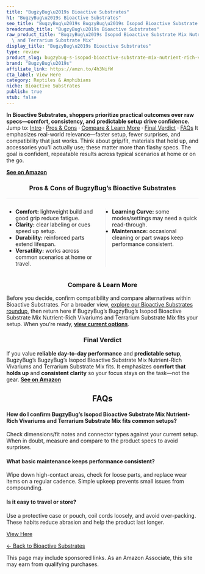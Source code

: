```yaml
---
title: "BugzyBug\u2019s Bioactive Substrates"
h1: "BugzyBug\u2019s Bioactive Substrates"
seo_title: "BugzyBug\u2019s BugzyBug\u2019s Isopod Bioactive Substrate Mix\u2026"
breadcrumb_title: "BugzyBug\u2019s Bioactive Substrates"
raw_product_title: "BugzyBug\u2019s Isopod Bioactive Substrate Mix Nutrient-Rich Vivariums\
  \ and Terrarium Substrate Mix"
display_title: "BugzyBug\u2019s Bioactive Substrates"
type: review
product_slug: bugzybug-s-isopod-bioactive-substrate-mix-nutrient-rich-vivariums-and-t-5122c7a6
brand: "BugzyBug\u2019s"
affiliate_link: https://amzn.to/4h3NifW
cta_label: View Here
category: Reptiles & Amphibians
niche: Bioactive Substrates
publish: true
stub: false
---
```


<div id="intro" class="full-width"><p><strong>In Bioactive Substrates, shoppers prioritize practical outcomes over raw specs&mdash;comfort, consistency, and predictable setup drive confidence.</strong> Jump to: <a href="#intro">Intro</a> · <a href="#pros-cons">Pros &amp; Cons</a> · <a href="#compare-more">Compare &amp; Learn More</a> · <a href="#verdict">Final Verdict</a> · <a href="#faqs">FAQs</a> It emphasizes real-world relevance&mdash;faster setup, fewer surprises, and compatibility that just works. Think about grip/fit, materials that hold up, and accessories you’ll actually use; these matter more than flashy specs. The goal is confident, repeatable results across typical scenarios at home or on the go.</p><p><a href="https://amzn.to/4h3NifW" rel="nofollow sponsored noopener" target="_blank"><strong>See on Amazon</strong></a></p></div>
<h3 id="pros-cons" style="text-align:center;">Pros &amp; Cons of BugzyBug’s Bioactive Substrates</h3>
<div class="pc-grid" style="display:grid;grid-template-columns:1fr 1fr;gap:16px;border-top:1px solid #e5e7eb;padding-top:12px;">
  <ul>
    <li><strong>Comfort:</strong> lightweight build and good grip reduce fatigue.</li>
    <li><strong>Clarity:</strong> clear labeling or cues speed up setup.</li>
    <li><strong>Durability:</strong> reinforced parts extend lifespan.</li>
    <li><strong>Versatility:</strong> works across common scenarios at home or travel.</li>
  </ul>
  <ul style="border-left:1px solid #e5e7eb;padding-left:16px;">
    <li><strong>Learning Curve:</strong> some modes/settings may need a quick read-through.</li>
    <li><strong>Maintenance:</strong> occasional cleaning or part swaps keep performance consistent.</li>
  </ul>
</div>


<h3 id="compare-more" style="text-align:center;">Compare &amp; Learn More</h3>
<p>Before you decide, confirm compatibility and compare alternatives within Bioactive Substrates. For a broader view, <a href="#">explore our Bioactive Substrates roundup</a>, then return here if BugzyBug’s BugzyBug’s Isopod Bioactive Substrate Mix Nutrient-Rich Vivariums and Terrarium Substrate Mix fits your setup. When you’re ready, <a href="https://amzn.to/4h3NifW" rel="nofollow sponsored noopener" target="_blank"><strong>view current options</strong></a>.</p>

<h3 id="verdict" style="text-align:center;">Final Verdict</h3>
<p>If you value <strong>reliable day-to-day performance</strong> and <strong>predictable setup</strong>, BugzyBug’s BugzyBug’s Isopod Bioactive Substrate Mix Nutrient-Rich Vivariums and Terrarium Substrate Mix fits. It emphasizes <strong>comfort that holds up</strong> and <strong>consistent clarity</strong> so your focus stays on the task&mdash;not the gear. <a href="https://amzn.to/4h3NifW" rel="nofollow sponsored noopener" target="_blank"><strong>See on Amazon</strong></a></p>

<h2 id="faqs" style="text-align:center;">FAQs</h2>
<h4><strong>How do I confirm BugzyBug’s Isopod Bioactive Substrate Mix Nutrient-Rich Vivariums and Terrarium Substrate Mix fits common setups?</strong></h4>
<p>Check dimensions/fit notes and connector types against your current setup. When in doubt, measure and compare to the product specs to avoid surprises.</p>
<h4><strong>What basic maintenance keeps performance consistent?</strong></h4>
<p>Wipe down high-contact areas, check for loose parts, and replace wear items on a regular cadence. Simple upkeep prevents small issues from compounding.</p>
<h4><strong>Is it easy to travel or store?</strong></h4>
<p>Use a protective case or pouch, coil cords loosely, and avoid over-packing. These habits reduce abrasion and help the product last longer.</p>

<p><a class="btn" href="https://amzn.to/4h3NifW" target="_blank" rel="nofollow sponsored noopener">View Here</a></p>
<p><a href="/roundups/reptiles-amphibians/bioactive-substrates/">← Back to Bioactive Substrates</a></p>
<aside class="disclosure">This page may include sponsored links. As an Amazon Associate, this site may earn from qualifying purchases.</aside>
